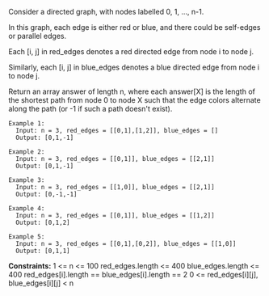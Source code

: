 Consider a directed graph, with nodes labelled 0, 1, ..., n-1. 

In this graph, each edge is either red or blue, and there could be self-edges or parallel edges.

Each [i, j] in red_edges denotes a red directed edge from node i to node j.

Similarly, each [i, j] in blue_edges denotes a blue directed edge from node i to node j.

Return an array answer of length n, where each answer[X] is the length of the shortest path from node 0 to node X such that the edge colors alternate along the path (or -1 if such a path doesn't exist).

```
Example 1:
  Input: n = 3, red_edges = [[0,1],[1,2]], blue_edges = []
  Output: [0,1,-1]

Example 2:
  Input: n = 3, red_edges = [[0,1]], blue_edges = [[2,1]]
  Output: [0,1,-1]

Example 3:
  Input: n = 3, red_edges = [[1,0]], blue_edges = [[2,1]]
  Output: [0,-1,-1]

Example 4:
  Input: n = 3, red_edges = [[0,1]], blue_edges = [[1,2]]
  Output: [0,1,2]

Example 5:
  Input: n = 3, red_edges = [[0,1],[0,2]], blue_edges = [[1,0]]
  Output: [0,1,1]
```

**Constraints:**
  1 <= n <= 100
  red_edges.length <= 400
  blue_edges.length <= 400
  red_edges[i].length == blue_edges[i].length == 2
  0 <= red_edges[i][j], blue_edges[i][j] < n